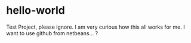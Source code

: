 # hello-world
Test Project, please ignore.
I am very curious how this all works for me. I want to use github from netbeans...
?
